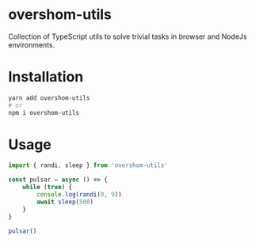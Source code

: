 # overshom-utils

Collection of TypeScript utils to solve trivial tasks in browser and NodeJs environments.

# Installation

```sh
yarn add overshom-utils
# or
npm i overshom-utils
```

# Usage

```ts
import { randi, sleep } from 'overshom-utils'

const pulsar = async () => {
    while (true) {
        console.log(randi(0, 9))
        await sleep(500)
    }
}

pulsar()
```
